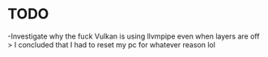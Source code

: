 # TODO 
-Investigate why the fuck Vulkan is using llvmpipe even when layers are off
    > I concluded that I had to reset my pc for whatever reason lol
